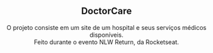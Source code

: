 <p align="center">
<h2 align="center"> DoctorCare </h2>
<p align="center"> O projeto consiste em um site de um hospital e seus serviços médicos disponíveis. <br> 
Feito durante o evento NLW Return, da Rocketseat. </p> <br> 
